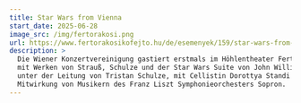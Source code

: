 ```yaml
---
title: Star Wars from Vienna
start_date: 2025-06-28
image_src: /img/fertorakosi.png
url: https://www.fertorakosikofejto.hu/de/esemenyek/159/star-wars-from-vienna
description: >
  Die Wiener Konzertvereinigung gastiert erstmals im Höhlentheater Fertőrákos
  mit Werken von Strauß, Schulze und der Star Wars Suite von John Williams -
  unter der Leitung von Tristan Schulze, mit Cellistin Dorottya Standi und unter
  Mitwirkung von Musikern des Franz Liszt Symphonieorchesters Sopron.
---
```


